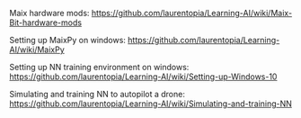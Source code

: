 Maix hardware mods: https://github.com/laurentopia/Learning-AI/wiki/Maix-Bit-hardware-mods

Setting up MaixPy on windows: https://github.com/laurentopia/Learning-AI/wiki/MaixPy

Setting up NN training environment on windows: https://github.com/laurentopia/Learning-AI/wiki/Setting-up-Windows-10

Simulating and training NN to autopilot a drone: https://github.com/laurentopia/Learning-AI/wiki/Simulating-and-training-NN
